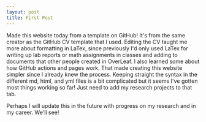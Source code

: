 ```yaml
---
layout: post
title: First Post
---
```


Made this website today from a template on GitHub! It's from the same creator as the GitHub CV template that I used. Editing the CV taught me more about formatting in LaTex, since previously I'd only used LaTex for writing up lab reports or math assignments in classes and adding to documents that other people created in OverLeaf. I also learned some about how GitHub actions and pages work. That made creating this website simpler since I already knew the process. Keeping straight the syntax in the different md, html, and yml files is a bit complicated but it seems I've gotten most things working so far! Just need to add my research projects to that tab.

Perhaps I will update this in the future with progress on my research and in my career. We'll see!
